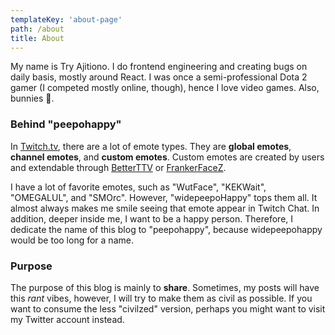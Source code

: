 ```yaml
---
templateKey: 'about-page'
path: /about
title: About
---
```


My name is Try Ajitiono. I do frontend engineering and creating bugs on daily basis, mostly around React. I was once a semi-professional Dota 2 gamer (I competed mostly online, though), hence I love video games. Also, bunnies 🐰.

### Behind "peepohappy"

In [Twitch.tv](https://www.twitch.tv), there are a lot of emote types. They are **global emotes**, **channel emotes**, and **custom emotes**. Custom emotes are created by users and extendable through [BetterTTV](https://betterttv.com/) or [FrankerFaceZ](https://www.frankerfacez.com/).

I have a lot of favorite emotes, such as "WutFace", "KEKWait", "OMEGALUL", and "SMOrc". However, "widepeepoHappy" tops them all. It almost always makes me smile seeing that emote appear in Twitch Chat. In addition, deeper inside me, I want to be a happy person. Therefore, I dedicate the name of this blog to "peepohappy", because widepeepohappy would be too long for a name.

### Purpose

The purpose of this blog is mainly to **share**. Sometimes, my posts will have this _rant_ vibes, however, I will try to make them as civil as possible. If you want to consume the less "civilzed" version, perhaps you might want to visit my Twitter account instead.
